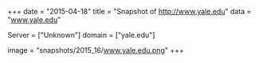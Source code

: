 
+++
date = "2015-04-18"
title = "Snapshot of http://www.yale.edu"
data = "www.yale.edu"

Server = ["Unknown"]
domain = ["yale.edu"]

  image = "snapshots/2015_16/www.yale.edu.png"
+++
#
